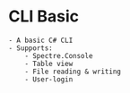 # CLI Basic
	- A basic C# CLI
	- Supports:
		- Spectre.Console
		- Table view
		- File reading & writing
		- User-login